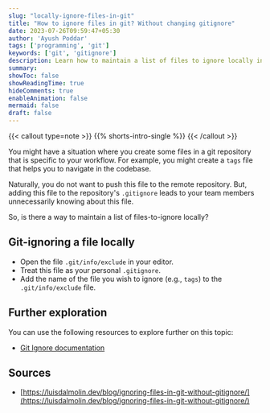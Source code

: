 ```yaml
---
slug: "locally-ignore-files-in-git"
title: "How to ignore files in git? Without changing gitignore"
date: 2023-07-26T09:59:47+05:30
author: 'Ayush Poddar'
tags: ['programming', 'git']
keywords: ['git', 'gitignore']
description: Learn how to maintain a list of files to ignore locally in git and keep your workflow-specific files to yourself.
summary:
showToc: false
showReadingTime: true
hideComments: true
enableAnimation: false
mermaid: false
draft: false
---
```


{{< callout type=note >}}
{{% shorts-intro-single %}}
{{< /callout >}}

You might have a situation where you create some files in a git repository that is specific to your
workflow. For example, you might create a `tags` file that helps you to navigate in the codebase.

Naturally, you do not want to push this file to the remote repository. But, adding this file
to the repository's `.gitignore` leads to your team members unnecessarily knowing about this file.

So, is there a way to maintain a list of files-to-ignore locally?

## Git-ignoring a file locally
- Open the file `.git/info/exclude` in your editor.
- Treat this file as your personal `.gitignore`.
- Add the name of the file you wish to ignore (e.g., `tags`) to the `.git/info/exclude` file.

## Further exploration
You can use the following resources to explore further on this topic:
- [Git Ignore documentation](https://git-scm.com/docs/gitignore#:~:text=should%20go%20into%20the%20%24GIT_DIR/info/exclude%20file)

## Sources
- [https://luisdalmolin.dev/blog/ignoring-files-in-git-without-gitignore/](https://luisdalmolin.dev/blog/ignoring-files-in-git-without-gitignore/)

